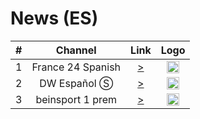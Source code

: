 <h1>News (ES)</h1>

| #   | Channel        | Link  | Logo |
|:---:|:--------------:|:-----:|:-----:
| 1   | France 24 Spanish | [>](https://static.france24.com/live/F24_ES_HI_HLS/live_web.m3u8) | <img height="20" src="https://i.imgur.com/61MSiq9.png"/> |
| 2   | DW Español Ⓢ  | [>](https://dwstream3-lh.akamaihd.net/i/dwstream3_live@124409/master.m3u8) | <img height="20" src="https://i.imgur.com/A1xzjOI.png"/> |
| 3   | beinsport 1 prem | [>](http://filinta.eu:8080/KaRaMaNmUsTaFo/R3SSWqgpZB/14183) | <img height="20" src="https://i.imgur.com/A1xzjOI.png"/> |
